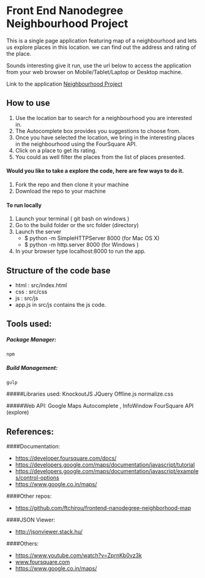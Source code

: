 # Front End Nanodegree Neighbourhood Project
This is a single page application featuring map of a neighbourhood and
lets us explore places in this location.
we can find out the address and rating of the place.


Sounds interesting give it run, use the url below to access the application from your web browser
on Mobile/Tablet/Laptop or Desktop machine.

Link to the application [Neighbourhood Project](http://masoodgit.github.io/Udp5/build/index.html)

## How to use
 1. Use the location bar to search for a neighbourhood you are interested in.
 2. The Autocomplete box provides you suggestions to choose from.
 3. Once you have selected the location, we bring in the interesting places in the neighbourhood
   using the FourSquare API.
 4. Click on a place to get its rating.
 5. You could as well filter the places from the list of places presented.


#### Would you like to take a explore the code, here are few ways to do it.

 1. Fork the repo and then clone it your machine
 2. Download the repo to your machine

#### To run locally
 1. Launch your terminal ( git bash on windows )
 2. Go to the build folder or the src folder (directory)
 3. Launch the server 
    * $ python -m SimpleHTTPServer 8000  (for Mac OS X)
    * $ python -m http.server  8000      (for Windows )
 4. In your browser type localhost:8000  to run the app.

## Structure of the code base
 + html : src/index.html
 + css : src/css
 + js  : src/js
 + app.js in src/js contains the js code.

## Tools used:

##### Package Manager:
    npm

##### Build Management:
    gulp

#####Libraries used:
    KnockoutJS
    JQuery
    Offline.js
    normalize.css

#####Web API:
    Google Maps Autocomplete , InfoWindow
    FourSquare  API (explore)

## References:

####Documentation:
  * https://developer.foursquare.com/docs/
  * https://developers.google.com/maps/documentation/javascript/tutorial
  * https://developers.google.com/maps/documentation/javascript/examples/control-options
  * https://www.google.co.in/maps/

####Other repos:
  * https://github.com/ftchirou/frontend-nanodegree-neighborhood-map

####JSON Viewer:
  * http://jsonviewer.stack.hu/

####Others:
  * https://www.youtube.com/watch?v=ZprnKb0vz3k
  * www.foursquare.com
  * https://www.google.co.in/maps/
